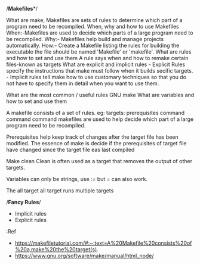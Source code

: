 /****Makefiles*****/

What are make, Makefiles
	are sets of rules to determine which part of a program need to be recompiled.
When, why and how to use Makefiles
	When:-Makefiles are used to decide which parts of a large program need to be recompiled.
	Why:- Makefiles help build and manage projects automatically.
	How:- Create a Makefile listing the rules for building the executable the file should be named 'Makefile' or 'makefile'.
What are rules and how to set and use them
	A rule says when and how to remake certain files-known as targets
What are explicit and implicit rules
	- Explicit Rules specify the instructions that make must follow when it builds secific targets.
	- Implicit rules tell make how to use customary techniques so that you do not have to specify them in detail when you want to use them.

What are the most common / useful rules
	GNU  make
What are variables and how to set and use them

A makefile consists of a set of rules.
eg:
	targets: prerequisites
		command
		command
		command
makefiles are used to help decide which part of a large program need to be recompiled.

Prerequisites help keep track of changes after the target file has been modified.
The essence of make is decide if the prerequisites of target file have changed since the target file eas last compiled

Make clean
Clean is often used as a target that removes the output of other targets.

Variables 
can only be strings, use := but =  can also work.

The all target
all target runs multiple targets

/**Fancy Rules**/
- Implicit rules
- Explicit rules

:Ref

- https://makefiletutorial.com/#:~:text=A%20Makefile%20consists%20of%20a,make%20the%20target(s).
- https://www.gnu.org/software/make/manual/html_node/
